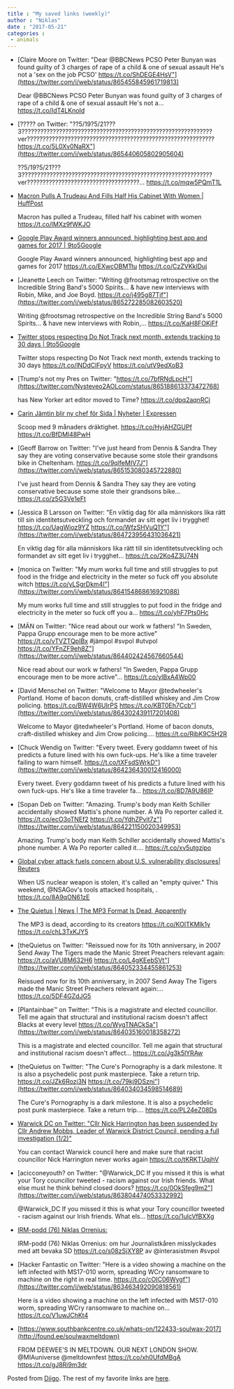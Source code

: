 ```yaml
---
title : "My saved links (weekly)"
author : "Niklas"
date : "2017-05-21"
categories : 
 - animals
---
```


- [Claire Moore on Twitter: "Dear @BBCNews PCSO Peter Bunyan was found guilty of 3 charges of rape of a child & one of sexual assault He's not a 'sex on the job PCSO' https://t.co/ShDEGE4HsV"](https://twitter.com/i/web/status/865455845961719813)
    
    Dear @BBCNews PCSO Peter Bunyan was found guilty of 3 charges of rape of a child & one of sexual assault He's not a… https://t.co/IdT4LKnoId
    
- [????? on Twitter: "??5/19?5/21???3?????????????????????????????????????????????????????????????ver???????????????????????????????????????????????????????????? https://t.co/5L0Xv0NaRX"](https://twitter.com/i/web/status/865440605802905604)
    
    ??5/19?5/21???3?????????????????????????????????????????????????????????????ver????????????????????????????????????… https://t.co/mqw5PQmT1L
    
- [Macron Pulls A Trudeau And Fills Half His Cabinet With Women | HuffPost](http://www.huffingtonpost.com/entry/macron-pulls-a-trudeau-and-fills-half-his-cabinet-with-women_us_591c78dfe4b041db89662d03?ncid=tweetlnkushpmg00000058)
    
    Macron has pulled a Trudeau, filled half his cabinet with women https://t.co/lMXz9fWKJO
    
- [Google Play Award winners announced, highlighting best app and games for 2017 | 9to5Google](https://9to5google.com/2017/05/18/google-play-awards-2017-winners-app-games/)
    
    Google Play Award winners announced, highlighting best app and games for 2017 https://t.co/EXwcOBMTtu https://t.co/CzZVKklDuj
    
- [Jeanette Leech on Twitter: "Writing @frootsmag retrospective on the Incredible String Band's 5000 Spirits... & have new interviews with Robin, Mike, and Joe Boyd. https://t.co/j495g87Tjf"](https://twitter.com/i/web/status/865272285082603520)
    
    Writing @frootsmag retrospective on the Incredible String Band's 5000 Spirits... & have new interviews with Robin,… https://t.co/KaH8FOKjFf
    
- [Twitter stops respecting Do Not Track next month, extends tracking to 30 days | 9to5Google](https://9to5google.com/2017/05/18/twitter-do-not-track-privacy-policy/)
    
    Twitter stops respecting Do Not Track next month, extends tracking to 30 days https://t.co/lNDdClFpyV https://t.co/utV9edXoB3
    
- [Trump's not my Pres on Twitter: "https://t.co/7bfRNdLpcH"](https://twitter.com/Nysteveo2AOLcom/status/865188613373472768)
    
    has New Yorker art editor moved to Time? https://t.co/dpq2aqnRCj
    
- [Carin Jämtin blir ny chef för Sida | Nyheter | Expressen](http://www.expressen.se/nyheter/carin-jamtin-blir-ny-chef-for-sida/)
    
    Scoop med 9 månaders dräktighet. https://t.co/HyjAHZGUPf https://t.co/BfDMl48PwH
    
- [Geoff Barrow on Twitter: "I've just heard from Dennis & Sandra They say they are voting conservative because some stole their grandsons bike in Cheltenham. https://t.co/9qlfeMIV7J"](https://twitter.com/i/web/status/865153080345722880)
    
    I've just heard from Dennis & Sandra They say they are voting conservative because some stole their grandsons bike… https://t.co/z5G3Ve1eFt
    
- [Jessica B Larsson on Twitter: "En viktig dag för alla människors lika rätt till sin identitetsutveckling och formandet av sitt eget liv i trygghet! https://t.co/UagWioz9YZ https://t.co/WfzSHVuQ1Y"](https://twitter.com/i/web/status/864723956431036421)
    
    En viktig dag för alla människors lika rätt till sin identitetsutveckling och formandet av sitt eget liv i trygghet… https://t.co/2Ko4Z3U74N
    
- [monica on Twitter: "My mum works full time and still struggles to put food in the fridge and electricity in the meter so fuck off you absolute witch https://t.co/yLSgrDkm4l"](https://twitter.com/i/web/status/864154868616921088)
    
    My mum works full time and still struggles to put food in the fridge and electricity in the meter so fuck off you a… https://t.co/yhF7Pts0Hc
    
- [MÄN on Twitter: "Nice read about our work w fathers! "In Sweden, Pappa Grupp encourage men to be more active" https://t.co/vTVZTQpIBx #jämpol #svpol #utvpol https://t.co/YFnZF9eh8Z"](https://twitter.com/i/web/status/864402424567660544)
    
    Nice read about our work w fathers! "In Sweden, Pappa Grupp encourage men to be more active"… https://t.co/yIBxA4Wp00
    
- [David Menschel on Twitter: "Welcome to Mayor @tedwheeler's Portland. Home of bacon donuts, craft-distilled whiskey and Jim Crow policing. https://t.co/BW4W6UIrPS https://t.co/KBT0Eh7Ccb"](https://twitter.com/i/web/status/864302439117201408)
    
    Welcome to Mayor @tedwheeler's Portland. Home of bacon donuts, craft-distilled whiskey and Jim Crow policing.… https://t.co/RjbK9C5H2R
    
- [Chuck Wendig on Twitter: "Every tweet. Every goddamn tweet of his predicts a future lined with his own fuck-ups. He's like a time traveler failing to warn himself. https://t.co/tXFsdSWrkD"](https://twitter.com/i/web/status/864236430012416000)
    
    Every tweet. Every goddamn tweet of his predicts a future lined with his own fuck-ups. He's like a time traveler fa… https://t.co/8D7A9U86IP
    
- [Sopan Deb on Twitter: "Amazing. Trump's body man Keith Schiller accidentally showed Mattis's phone number. A Wa Po reporter called it. https://t.co/ecO3oTNEf2 https://t.co/YdhZPvit7z"](https://twitter.com/i/web/status/864221150020349953)
    
    Amazing. Trump's body man Keith Schiller accidentally showed Mattis's phone number. A Wa Po reporter called it.… https://t.co/xv5utgzipo
    
- [Global cyber attack fuels concern about U.S. vulnerability disclosures| Reuters](http://www.reuters.com/article/us-britain-security-hospitals-nsa-idUSKBN1882ZF)
    
    When US nuclear weapon is stolen, it's called an "empty quiver." This weekend, @NSAGov's tools attacked hospitals, . https://t.co/8A9qON61zE
    
- [The Quietus | News | The MP3 Format Is Dead, Apparently](http://thequietus.com/articles/22415-mp3-format-dead)
    
    The MP3 is dead, according to its creators https://t.co/KOITKMlk1y https://t.co/chL3TxKJY5
    
- [theQuietus on Twitter: "Reissued now for its 10th anniversary, in 2007 Send Away The Tigers made the Manic Street Preachers relevant again: https://t.co/aVU8M632H6 https://t.co/L4gKEebSVt"](https://twitter.com/i/web/status/864052334455861253)
    
    Reissued now for its 10th anniversary, in 2007 Send Away The Tigers made the Manic Street Preachers relevant again:… https://t.co/5DF4GZdJG5
    
- [Plantainbae™ on Twitter: "This is a magistrate and elected councillor. Tell me again that structural and institutional racism doesn't affect Blacks at every level https://t.co/WygTNACkSa"](https://twitter.com/i/web/status/864035160018358272)
    
    This is a magistrate and elected councillor. Tell me again that structural and institutional racism doesn't affect… https://t.co/Jg3k5lYRAw
    
- [theQuietus on Twitter: "The Cure's Pornography is a dark milestone. It is also a psychedelic post punk masterpiece. Take a return trip. https://t.co/JZk6Rozj3N https://t.co/79kj9DSzni"](https://twitter.com/i/web/status/864034034598514689)
    
    The Cure's Pornography is a dark milestone. It is also a psychedelic post punk masterpiece. Take a return trip.… https://t.co/PL24eZ08Ds
    
- [Warwick DC on Twitter: "Cllr Nick Harrington has been suspended by Cllr Andrew Mobbs, Leader of Warwick District Council, pending a full investigation (1/2)"](https://twitter.com/warwick_dc/status/863740913000034305)
    
    You can contact Warwick council here and make sure that racist councillor Nick Harrington never works again https://t.co/tKRKTUqjhV
    
- [acicconeyouth? on Twitter: "@Warwick\_DC If you missed it this is what your Tory councillor tweeted - racism against our Irish friends. What else must he think behind closed doors? https://t.co/0OkSfeg9m2"](https://twitter.com/i/web/status/863804474053332992)
    
    @Warwick\_DC If you missed it this is what your Tory councillor tweeted - racism against our Irish friends. What els… https://t.co/1ulcVfBXXg
    
- [IRM-podd (76) Niklas Orrenius:](https://t.co/s08zSjXY8P)
    
    IRM-podd (76) Niklas Orrenius: om hur Journalistkåren misslyckades med att bevaka SD https://t.co/s08zSjXY8P av @interasistmen #svpol
    
    
- [Hacker Fantastic on Twitter: "Here is a video showing a machine on the left infected with MS17-010 worm, spreading WCry ransomware to machine on the right in real time. https://t.co/cOIC06Wygf"](https://twitter.com/i/web/status/863463492090818561)
    
    Here is a video showing a machine on the left infected with MS17-010 worm, spreading WCry ransomware to machine on… https://t.co/V1uwJChKt4
    
- [https://www.southbankcentre.co.uk/whats-on/122433-soulwax-2017](http://found.ee/soulwaxmeltdown)
    
    FROM DEEWEE'S IN MELTDOWN. OUR NEXT LONDON SHOW. @MIAuniverse @meltdownfest https://t.co/xh0UfdMBgA https://t.co/gJ8Ri9m3dr
    

Posted from [Diigo](https://www.diigo.com). The rest of my favorite links are [here](https://www.diigo.com/user/npivic).
